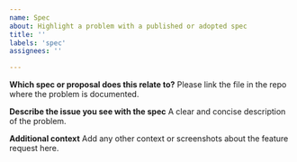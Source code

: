 ```yaml
---
name: Spec
about: Highlight a problem with a published or adopted spec
title: ''
labels: 'spec'
assignees: ''

---
```


**Which spec or proposal does this relate to?**
Please link the file in the repo where the problem is documented.

**Describe the issue you see with the spec**
A clear and concise description of the problem.

**Additional context**
Add any other context or screenshots about the feature request here.
